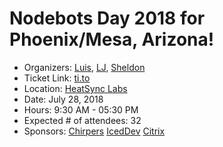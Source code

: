 # Nodebots Day 2018 for Phoenix/Mesa, Arizona! 

 - Organizers: [Luis](https://www.twitter.com/monteslu), [LJ](https://www.twitter.com/louiemontes), [Sheldon](https://www.twitter.com/tooshel)
 - Ticket Link: [ti.to](https://ti.to/monteslu/nodebots-day-phx-2018)
 - Location: [HeatSync Labs](http://heatsynclabs.org)
 - Date: July 28, 2018
 - Hours: 9:30 AM - 05:30 PM
 - Expected # of attendees: 32
 - Sponsors: [Chirpers](https://chirpers.com) [IcedDev](https://iceddev.com) [Citrix](https://citrix.com)

